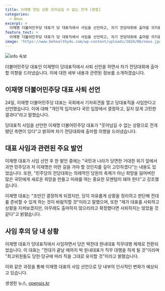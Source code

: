 ```yaml
---
title: 이재명 연임 상황 웃어넘길 수 없는 전개 [종합]
categories:
  - News
excerpt: >
  이재명 더불어민주당 대표가 당 대표직에서 사임을 선언하고, 차기 전당대회에 출마할 의지를 드러냈습니다. 그는 국민 입장에서의 결정을 강조하며, 민주당의 미래를 고민하고 있다고 밝혔습니다. 이에 따라 박찬대 원내대표가 직무대행으로 전환되며, 전당대회가 열릴 때까지 이를 대행할 것으로 전해졌습니다. 해당 결정은 국민과 국가의 이익을 우선시하는 의지에서 비롯된 것으로 보입니다.
feature_text: >
  이재명 더불어민주당 대표가 당 대표직에서 사임을 선언하고, 차기 전당대회에 출마할 의지를 드러냈습니다. 그는 국민 입장에서의 결정을 강조하며, 민주당의 미래를 고민하고 있다고 밝혔습니다. 이에 따라 박찬대 원내대표가 직무대행으로 전환되며, 전당대회가 열릴 때까지 이를 대행할 것으로 전해졌습니다. 해당 결정은 국민과 국가의 이익을 우선시하는 의지에서 비롯된 것으로 보입니다.
image: 'https://www.behealthy4u.com/wp-content/uploads/2024/06/news.jpg'
---
```


<p><img src="https://www.behealthy4u.com/wp-content/uploads/2024/06/news.jpg" alt="info 속보" /></p>

<p>더불어민주당 대표인 이재명이 당대표직에서 사퇴 선언을 하면서 차기 전당대회에 출마할 의향을 드러냈습니다. 이에 대한 세부 내용과 관련된 정보를 소개하겠습니다. </p>

<h2 data-ke-size="size26">이재명 더불어민주당 대표 사퇴 선언</h2>

<p>24일, 이재명 더불어민주당 대표는 국회에서 기자회견을 열고 당대표직을 사임한다고 선언했습니다. 이에 대해 "개인적 입지보다 국민 입장에서 결정하고, 길지 않게 고민한 결과다"라고 말했습니다.</p>

<p data-ke-size="size16">당대표직 사임을 선언한 이재명 더불어민주당 대표가 "웃어넘길 수 없는 상황으로 전개됐던 측면이 있다"고 밝히며 차기 전당대회에 출마할 의향을 드러냈습니다.</p>

<h2 data-ke-size="size26">대표 사임과 관련된 주요 발언</h2>

<p>이재명 대표가 사임 선언 후 한 발언 중에는 "국민과 나라가 당면한 거대한 위기 앞에서 과연 민주당과 저 이재명은 어떤 길을 가야 할 것인지를 깊이 고민하겠다"는 내용도 있었습니다. 또한, "민주당의 전당대회는 의례적인 당원의 축제가 아닌 희망을 잃어버린 많은 국민에게 새로운 희망을 만들고 미래를 여는 중요한 모멘텀이 돼야 한다"고 강조했습니다.</p>

<p data-ke-size="size16">이재명 대표는 "조만간 결정하게 되겠지만, 당이 자유롭게 상황을 정리하고 판단해 전대를 준비할 수 있게 하는 것이 바람직할 것"이라고 말했으며, 또한 "제가 대표를 사퇴하고 상황을 지켜보겠지만, 아무래도 출마하지 않으리라고 확정했다면 사퇴하지는 않았을 것 같다"고 밝혔습니다.</p>

<h2 data-ke-size="size26">사임 후의 당 내 상황</h2>

<p>이재명 대표가 당대표직에서 사임하면서 당은 박찬대 원내대표 직무대행 체제로 전환되었습니다. 이 대표는 "전대가 끝날 때까지 박 원내대표가 직무 대행을 하게 될 것"이라며 "최고위원들도 당헌·당규에 따라 직을 그대로 유지할 것"이라고 밝혔습니다.</p>

<p data-ke-size="size16">이와 같은 과정을 통해 이재명 대표의 사임 선언으로 당 내부의 인사적인 변화가 예상되고 있습니다.</p>
생생한 뉴스, <a href="https://opensis.kr" rel="dofollow">opensis.kr</a>


